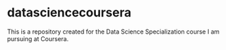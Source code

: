 datasciencecoursera
===================

This is a repository created for the Data Science Specialization course I am pursuing at Coursera.

